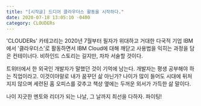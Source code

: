 ```yaml
---
title: "[시작글] 드디어 클라우더스 활동을 시작하다."
date: 2020-07-18 13:05:10 -0400
category: CLOUDERs
---
```


'CLOUDERs' 카테고리는 2020년 7월부터 필자가 위대하고 거대한 다국적 기업 IBM에서 '클라우더스'로 활동하면서 IBM Cloud에 대해 깨닫고 사용법을 익히는 과정을 담은 컨테이너다. 
비하인드 스토리는 길지만, 차차 서술할 것이다.

트위터에서 한 외국인 개발자가 말했던 것이 기억에 남는다. 개발자는 평생 공부해야 하는 직업이라고. 
이것이야말로 내가 꿈꾸던 삶 아닌가? 나이가 많이 들어도 시대에 뒤처지지 않으며 세련된 홈 오피스를 갖추고 책상 옆에는 두꺼운 외서가 가득한 삶 말이다. 

나이 지긋한 멘토와 리더가 되는 나날, 그 날까지 최선을 다하자. 파이팅!
